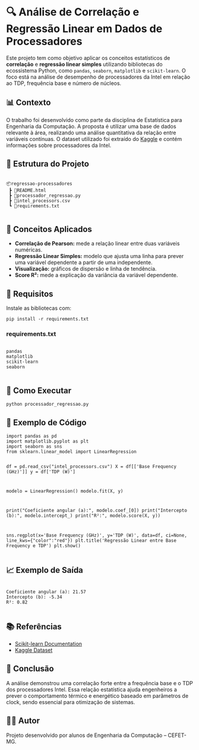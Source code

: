 

  <h1>🔍 Análise de Correlação e Regressão Linear em Dados de Processadores</h1>

  <p>
    Este projeto tem como objetivo aplicar os conceitos estatísticos de <strong>correlação</strong> e <strong>regressão linear simples</strong> utilizando bibliotecas do ecossistema Python, como <code>pandas</code>, <code>seaborn</code>, <code>matplotlib</code> e <code>scikit-learn</code>. O foco está na análise de desempenho de processadores da Intel em relação ao TDP, frequência base e número de núcleos.
  </p>

  <h2>📊 Contexto</h2>
  <p>
    O trabalho foi desenvolvido como parte da disciplina de Estatística para Engenharia da Computação. A proposta é utilizar uma base de dados relevante à área, realizando uma análise quantitativa da relação entre variáveis contínuas. O dataset utilizado foi extraído do 
    <a href="https://www.kaggle.com/datasets/kristofferkirk/intel-processor-benchmark-dataset" target="_blank">Kaggle</a> e contém informações sobre processadores da Intel.
  </p>

  <h2>📁 Estrutura do Projeto</h2>
  <pre><code>
📦regressao-processadores
 ┣ 📄README.html
 ┣ 📄processador_regressao.py
 ┣ 📄intel_processors.csv
 ┗ 📄requirements.txt
  </code></pre>

  <h2>🧠 Conceitos Aplicados</h2>
  <ul>
    <li><strong>Correlação de Pearson:</strong> mede a relação linear entre duas variáveis numéricas.</li>
    <li><strong>Regressão Linear Simples:</strong> modelo que ajusta uma linha para prever uma variável dependente a partir de uma independente.</li>
    <li><strong>Visualização:</strong> gráficos de dispersão e linha de tendência.</li>
    <li><strong>Score R²:</strong> mede a explicação da variância da variável dependente.</li>
  </ul>

  <h2>📌 Requisitos</h2>
  <p>Instale as bibliotecas com:</p>
  <pre><code>pip install -r requirements.txt</code></pre>

  <h3>requirements.txt</h3>
  <pre><code>
pandas
matplotlib
scikit-learn
seaborn
  </code></pre>

  <h2>🚀 Como Executar</h2>
  <pre><code>python processador_regressao.py</code></pre>

  <h2>📄 Exemplo de Código</h2>
  <pre><code>import pandas as pd
import matplotlib.pyplot as plt
import seaborn as sns
from sklearn.linear_model import LinearRegression

df = pd.read_csv("intel_processors.csv")
X = df[['Base Frequency (GHz)']]
y = df['TDP (W)']

modelo = LinearRegression()
modelo.fit(X, y)

print("Coeficiente angular (a):", modelo.coef_[0])
print("Intercepto (b):", modelo.intercept_)
print("R²:", modelo.score(X, y))

sns.regplot(x='Base Frequency (GHz)', y='TDP (W)', data=df, ci=None, line_kws={"color":"red"})
plt.title('Regressão Linear entre Base Frequency e TDP')
plt.show()
  </code></pre>

  <h2>📈 Exemplo de Saída</h2>
  <pre><code>
Coeficiente angular (a): 21.57
Intercepto (b): -5.34
R²: 0.82
  </code></pre>

  <h2>📚 Referências</h2>
  <ul>
    <li><a href="https://scikit-learn.org/stable/" target="_blank">Scikit-learn Documentation</a></li>
    <li><a href="https://www.kaggle.com/datasets/kristofferkirk/intel-processor-benchmark-dataset" target="_blank">Kaggle Dataset</a></li>
  </ul>

  <h2>🧠 Conclusão</h2>
  <p>
    A análise demonstrou uma correlação forte entre a frequência base e o TDP dos processadores Intel. Essa relação estatística ajuda engenheiros a prever o comportamento térmico e energético baseado em parâmetros de clock, sendo essencial para otimização de sistemas.
  </p>

  <h2>👨‍💻 Autor</h2>
  <p>Projeto desenvolvido por alunos de Engenharia da Computação – CEFET-MG.</p>

</body>
</html>

